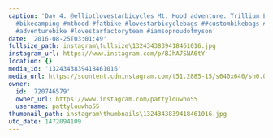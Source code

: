 ```yaml
---
caption: 'Day 4. @elliotlovestarbicycles Mt. Hood adventure. Trillium Lake. #bikepacking
  #bikecamping #mthood #fatbike #lovestarbicyclebags ##custombikebags #lovestarraceclub
  #adventurebike #lovestarfactoryteam #iamsoproudofmyson'
date: '2016-08-25T03:01:49'
fullsize_path: instagram\fullsize\1324343839418461016.jpg
instagram_url: https://www.instagram.com/p/BJhA7SNA6tY
location: {}
media_id: '1324343839418461016'
media_url: https://scontent.cdninstagram.com/t51.2885-15/s640x640/sh0.08/e35/14052561_1074040699353446_1222586196_n.jpg?ig_cache_key=MTMyNDM0MzgzOTQxODQ2MTAxNg%3D%3D.2
owner:
  id: '720746579'
  owner_url: https://www.instagram.com/pattylouwho55
  username: pattylouwho55
thumbnail_path: instagram\thumbnails\1324343839418461016.jpg
utc_date: 1472094109
---
```

